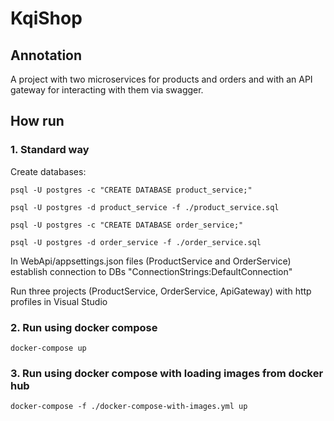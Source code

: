 # KqiShop

## Annotation

A project with two microservices for products and orders and with an API gateway for interacting with them via swagger.

## How run

### 1. Standard way

Create databases:

`psql -U postgres -c "CREATE DATABASE product_service;"`

`psql -U postgres -d product_service -f ./product_service.sql`

`psql -U postgres -c "CREATE DATABASE order_service;"`

`psql -U postgres -d order_service -f ./order_service.sql`

In WebApi/appsettings.json files (ProductService and OrderService) establish connection to DBs "ConnectionStrings:DefaultConnection"

Run three projects (ProductService, OrderService, ApiGateway) with http profiles in Visual Studio

### 2. Run using docker compose

`docker-compose up`

### 3. Run using docker compose with loading images from docker hub

`docker-compose -f ./docker-compose-with-images.yml up`

